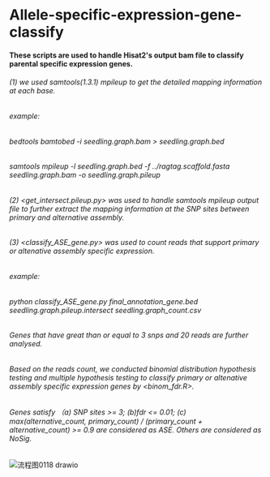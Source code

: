 # Allele-specific-expression-gene-classify

#### These scripts are used to handle Hisat2's output bam file to classify parental specific expression genes.
###### (1) we used samtools(1.3.1) mpileup to get the detailed mapping information at each base.
###### example:
###### bedtools bamtobed -i seedling.graph.bam > seedling.graph.bed
###### samtools mpileup -l seedling.graph.bed -f ../ragtag.scaffold.fasta seedling.graph.bam -o seedling.graph.pileup
###### (2) <get_intersect.pileup.py> was used to handle samtools mpileup output file to further extract the mapping information at the SNP sites between primary and alternative assembly.
###### (3) <classify_ASE_gene.py> was used to count reads that support primary or altenative assembly specific expression.
###### example:
###### python classify_ASE_gene.py final_annotation_gene.bed seedling.graph.pileup.intersect seedling.graph_count.csv
###### Genes that have great than or equal to 3 snps and 20 reads are further analysed.

###### Based on the reads count, we conducted binomial distribution hypothesis testing and multiple hypothesis testing to classify primary or altenative assembly specific expression genes by <binom_fdr.R>.
###### Genes satisfy （a) SNP sites >= 3; (b)fdr <= 0.01; (c) max(alternative_count, primary_count) / (primary_count + alternative_count) >= 0.9 are considered as ASE. Others are considered as NoSig.


![流程图0118 drawio](https://user-images.githubusercontent.com/115337217/212977801-6ad18963-af2f-432a-bf6e-fd00ab2cac27.png)
